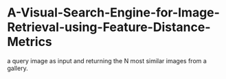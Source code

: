 # A-Visual-Search-Engine-for-Image-Retrieval-using-Feature-Distance-Metrics
a query image as input and returning the N most similar images from a gallery. 
